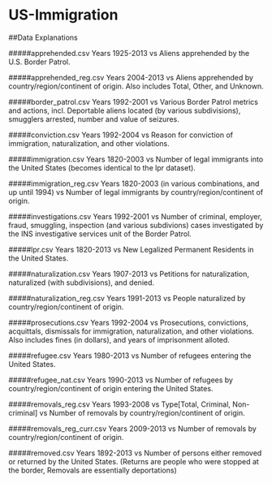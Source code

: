 # US-Immigration
##Data Explanations

#####apprehended.csv
Years 1925-2013 vs Aliens apprehended by the U.S. Border Patrol.

#####apprehended_reg.csv
Years 2004-2013 vs Aliens apprehended by country/region/continent of origin. Also includes Total, Other, and Unknown.

#####border_patrol.csv
Years 1992-2001 vs Various Border Patrol metrics and actions, incl. Deportable aliens located (by various subdivisions), smugglers arrested, number and value of seizures.

#####conviction.csv
Years 1992-2004 vs Reason for conviction of immigration, naturalization, and other violations.

#####immigration.csv
Years 1820-2003 vs Number of legal immigrants into the United States (becomes identical to the lpr dataset).

#####immigration_reg.csv
Years 1820-2003 (in various combinations, and up until 1994) vs Number of legal immigrants by country/region/continent of origin.

#####investigations.csv
Years 1992-2001 vs Number of criminal, employer, fraud, smuggling, inspection (and various subdivions) cases investigated by the INS investigative services unit of the Border Patrol.

#####lpr.csv
Years 1820-2013 vs New Legalized Permanent Residents in the United States.

#####naturalization.csv
Years 1907-2013 vs Petitions for naturalization, naturalized (with subdivisions), and denied.

#####naturalization_reg.csv
Years 1991-2013 vs People naturalized by country/region/continent of origin.

#####prosecutions.csv
Years 1992-2004 vs Prosecutions, convictions, acquittals, dismissals for immigration, naturalization, and other violations. Also includes fines (in dollars), and years of imprisonment alloted.

#####refugee.csv
Years 1980-2013 vs Number of refugees entering the United States.

#####refugee_nat.csv
Years 1990-2013 vs Number of refugees by country/region/continent of origin entering the United States.

#####removals_reg.csv
Years 1993-2008 vs Type[Total, Criminal, Non-criminal] vs Number of removals by country/region/continent of origin.

#####removals\_reg\_curr.csv
Years 2009-2013 vs Number of removals by country/region/continent of origin.

#####removed.csv
Years 1892-2013 vs Number of persons either removed or returned by the United States. (Returns are people who were stopped at the border, Removals are essentially deportations)
